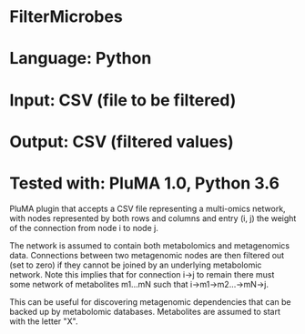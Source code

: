 # FilterMicrobes
# Language: Python
# Input: CSV (file to be filtered)
# Output: CSV (filtered values)
# Tested with: PluMA 1.0, Python 3.6

PluMA plugin that accepts a CSV file representing a multi-omics network,
with nodes represented by both rows and columns and entry (i, j) the weight
of the connection from node i to node j.

The network is assumed to contain both metabolomics and metagenomics data.
Connections between two metagenomic nodes are then filtered out (set to zero)
if they cannot be joined by an underlying metabolomic network.  Note this implies
that for connection i->j to remain there must some network of metabolites
m1...mN such that i->m1->m2...->mN->j.

This can be useful for discovering metagenomic dependencies that can be
backed up by metabolomic databases.  Metabolites are assumed to start with
the letter "X".

